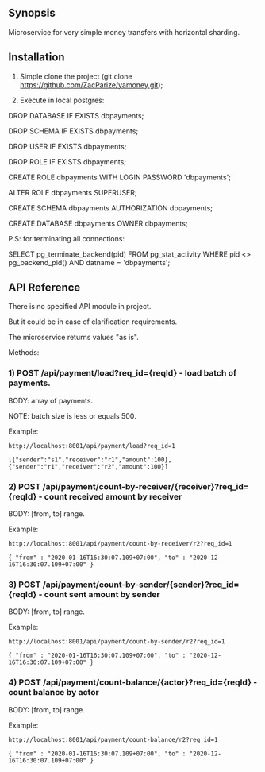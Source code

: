 ## Synopsis

Microservice for very simple money transfers with horizontal sharding.

## Installation

1) Simple clone the project (git clone https://github.com/ZacParize/yamoney.git);

2) Execute in local postgres:

DROP DATABASE IF EXISTS dbpayments;

DROP SCHEMA IF EXISTS dbpayments;

DROP USER IF EXISTS dbpayments;

DROP ROLE IF EXISTS dbpayments;

CREATE ROLE dbpayments WITH LOGIN PASSWORD 'dbpayments';

ALTER ROLE dbpayments SUPERUSER;

CREATE SCHEMA dbpayments AUTHORIZATION dbpayments;

CREATE DATABASE dbpayments OWNER dbpayments;

P.S: for terminating all connections:

SELECT pg_terminate_backend(pid) FROM pg_stat_activity WHERE pid <> pg_backend_pid() AND datname = 'dbpayments';

## API Reference

There is no specified API module in project.

But it could be in case of clarification requirements. 

The microservice returns values "as is".

Methods:

### 1) POST /api/payment/load?req_id={reqId} - load batch of payments.

BODY: array of payments.

NOTE: batch size is less or equals 500.

Example: 
    
    http://localhost:8001/api/payment/load?req_id=1
    
    [{"sender":"s1","receiver":"r1","amount":100}, {"sender":"r1","receiver":"r2","amount":100}]

### 2) POST /api/payment/count-by-receiver/{receiver}?req_id={reqId} - count received amount by receiver

BODY: [from, to] range.

Example: 
    
    http://localhost:8001/api/payment/count-by-receiver/r2?req_id=1
    
    { "from" : "2020-01-16T16:30:07.109+07:00", "to" : "2020-12-16T16:30:07.109+07:00" }

### 3) POST /api/payment/count-by-sender/{sender}?req_id={reqId} - count sent amount by sender

BODY: [from, to] range.

Example: 
    
    http://localhost:8001/api/payment/count-by-sender/r2?req_id=1
    
    { "from" : "2020-01-16T16:30:07.109+07:00", "to" : "2020-12-16T16:30:07.109+07:00" }

### 4) POST /api/payment/count-balance/{actor}?req_id={reqId} - count balance by actor

BODY: [from, to] range.

Example: 
    
    http://localhost:8001/api/payment/count-balance/r2?req_id=1
    
    { "from" : "2020-01-16T16:30:07.109+07:00", "to" : "2020-12-16T16:30:07.109+07:00" }